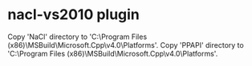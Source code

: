 nacl-vs2010 plugin
=====
Copy 'NaCl' directory to 'C:\Program Files (x86)\MSBuild\Microsoft.Cpp\v4.0\Platforms'.
Copy 'PPAPI' directory to 'C:\Program Files (x86)\MSBuild\Microsoft.Cpp\v4.0\Platforms'.
